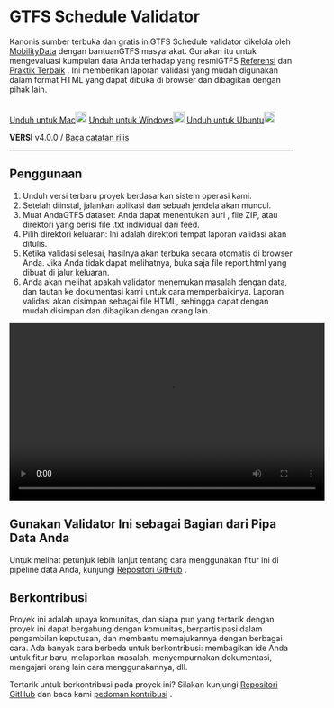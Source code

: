 # GTFS Schedule Validator

Kanonis sumber terbuka dan gratis iniGTFS Schedule validator dikelola oleh [MobilityData](https://mobilitydata.org) dengan bantuanGTFS masyarakat. Gunakan itu untuk mengevaluasi kumpulan data Anda terhadap yang resmiGTFS [Referensi](reference.md) dan [Praktik Terbaik](best-practices.md) . Ini memberikan laporan validasi yang mudah digunakan dalam format HTML yang dapat dibuka di browser dan dibagikan dengan pihak lain.

<!-- <img class="center" src="../../assets/validator_animation.gif" width="150"> -->

<br/>

<div class="usage-buttons"> <a class="button" href="https://share.mobilitydata.org/validator-installer-mac">Unduh untuk Mac<img class="icon" src="../../assets/apple.svg" width="20"/></a> <a class="button" href="https://share.mobilitydata.org/validator-installer-windows">Unduh untuk Windows<img class="icon" src="../../assets/windows.svg" width="20"/></a> <a class="button" href="https://share.mobilitydata.org/validator-installer-ubuntu">Unduh untuk Ubuntu<img class="icon" src="../../assets/ubuntu.svg" width="20"/></a></div>

**VERSI** v4.0.0 / [Baca catatan rilis](https://github.com/MobilityData/gtfs-validator/releases/latest)

<hr/>

## Penggunaan

<div class="usage"><div class="usage-list"><ol><li> Unduh versi terbaru proyek berdasarkan sistem operasi kami.</li><li> Setelah diinstal, jalankan aplikasi dan sebuah jendela akan muncul.</li><li> Muat AndaGTFS dataset: Anda dapat menentukan aurl , file ZIP, atau direktori yang berisi file .txt individual dari feed.</li><li> Pilih direktori keluaran: Ini adalah direktori tempat laporan validasi akan ditulis.</li><li> Ketika validasi selesai, hasilnya akan terbuka secara otomatis di browser Anda. Jika Anda tidak dapat melihatnya, buka saja file report.html yang dibuat di jalur keluaran.</li><li> Anda akan melihat apakah validator menemukan masalah dengan data, dan tautan ke dokumentasi kami untuk cara memperbaikinya. Laporan validasi akan disimpan sebagai file HTML, sehingga dapat dengan mudah disimpan dan dibagikan dengan orang lain. </li></ol></div><div class="usage-video"><video class="center" width="560" height="315" controls=""><source src="../../assets/validator_demo_large.mp4" type="video/mp4"/></video></div></div>

## Gunakan Validator Ini sebagai Bagian dari Pipa Data Anda

Untuk melihat petunjuk lebih lanjut tentang cara menggunakan fitur ini di pipeline data Anda, kunjungi [Repositori GitHub](https://github.com/MobilityData/gtfs-validator) .

## Berkontribusi

Proyek ini adalah upaya komunitas, dan siapa pun yang tertarik dengan proyek ini dapat bergabung dengan komunitas, berpartisipasi dalam pengambilan keputusan, dan membantu memajukannya dengan berbagai cara. Ada banyak cara berbeda untuk berkontribusi: membagikan ide Anda untuk fitur baru, melaporkan masalah, menyempurnakan dokumentasi, mengajari orang lain cara menggunakannya, dll.

Tertarik untuk berkontribusi pada proyek ini? Silakan kunjungi [Repositori GitHub](https://github.com/MobilityData/gtfs-validator) dan baca kami [pedoman kontribusi](https://github.com/MobilityData/gtfs-validator/blob/master/docs/CONTRIBUTING.md) .
